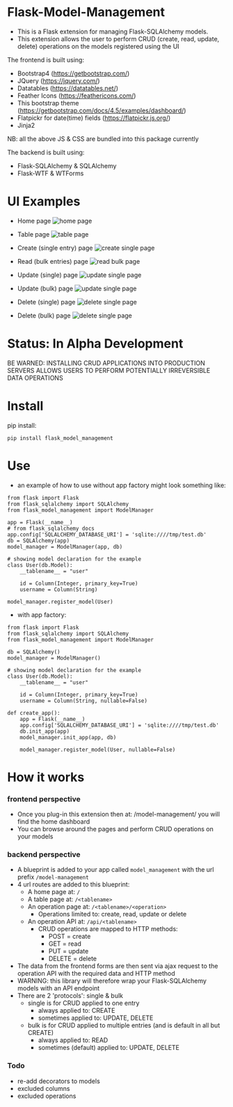 # Flask-Model-Management
* This is a Flask extension for managing Flask-SQLAlchemy models.
* This extension allows the user to perform CRUD (create, read, update, delete) operations on the models registered using the UI

The frontend is built using:
* Bootstrap4 (https://getbootstrap.com/)
* JQuery (https://jquery.com/)
* Datatables (https://datatables.net/)
* Feather Icons (https://feathericons.com/)
* This bootstrap theme (https://getbootstrap.com/docs/4.5/examples/dashboard/)
* Flatpickr for date(time) fields (https://flatpickr.js.org/)
* Jinja2

NB: all the above JS & CSS are bundled into this package currently


The backend is built using:
* Flask-SQLAlchemy & SQLAlchemy
* Flask-WTF & WTForms

# UI Examples
* Home page
![home page](img/home_view.png)

* Table page
![table page](img/table_view.png)

* Create (single entry) page
![create single page](img/single_create_view.png)

* Read (bulk entries) page
![read bulk page](img/bulk_read_view.png)

* Update (single) page
![update single page](img/single_update_view.png)

* Update (bulk) page
![update single page](img/bulk_update_view.png)

* Delete (single) page
![delete single page](img/single_delete_view.png)

* Delete (bulk) page
![delete single page](img/bulk_delete_view.png)


# Status: In Alpha Development
BE WARNED: INSTALLING CRUD APPLICATIONS INTO PRODUCTION SERVERS ALLOWS USERS TO PERFORM POTENTIALLY IRREVERSIBLE DATA OPERATIONS

# Install
pip install:
```
pip install flask_model_management
```

# Use
* an example of how to use without app factory might look something like:
```
from flask import Flask
from flask_sqlalchemy import SQLAlchemy
from flask_model_management import ModelManager

app = Flask(__name__)
# from flask_sqlalchemy docs
app.config['SQLALCHEMY_DATABASE_URI'] = 'sqlite:////tmp/test.db'
db = SQLAlchemy(app)
model_manager = ModelManager(app, db)

# showing model declaration for the example
class User(db.Model):
    __tablename__ = "user"

    id = Column(Integer, primary_key=True)
    username = Column(String)

model_manager.register_model(User)
```


* with app factory:
```
from flask import Flask
from flask_sqlalchemy import SQLAlchemy
from flask_model_management import ModelManager

db = SQLAlchemy()
model_manager = ModelManager()

# showing model declaration for the example
class User(db.Model):
    __tablename__ = "user"

    id = Column(Integer, primary_key=True)
    username = Column(String, nullable=False)

def create_app():
    app = Flask(__name__)
    app.config['SQLALCHEMY_DATABASE_URI'] = 'sqlite:////tmp/test.db'
    db.init_app(app)
    model_manager.init_app(app, db)

    model_manager.register_model(User, nullable=False)
```

# How it works
### frontend perspective
* Once you plug-in this extension then at: <YOUR-BASE-URL>/model-management/ you will find the home dashboard
* You can browse around the pages and perform CRUD operations on your models

### backend perspective
* A blueprint is added to your app called `model_management` with the url prefix `/model-management`
* 4 url routes are added to this blueprint:
  - A home page at: `/`
  - A table page at: `/<tablename>`
  - An operation page at: `/<tablename>/<operation>`
    - Operations limited to: create, read, update or delete
  - An operation API at: `/api/<tablename>`
    - CRUD operations are mapped to HTTP methods:
      - POST = create
      - GET = read
      - PUT = update
      - DELETE = delete
* The data from the frontend forms are then sent via ajax request to the operation API with the required data and HTTP method
* WARNING: this library will therefore wrap your Flask-SQLAlchemy models with an API endpoint
* There are 2 'protocols': single & bulk
  - single is for CRUD applied to one entry
    - always applied to: CREATE
    - sometimes applied to: UPDATE, DELETE
  - bulk is for CRUD applied to multiple entries (and is default in all but CREATE)
    - always applied to: READ
    - sometimes (default) applied to: UPDATE, DELETE

### Todo
* re-add decorators to models
* excluded columns
* excluded operations
